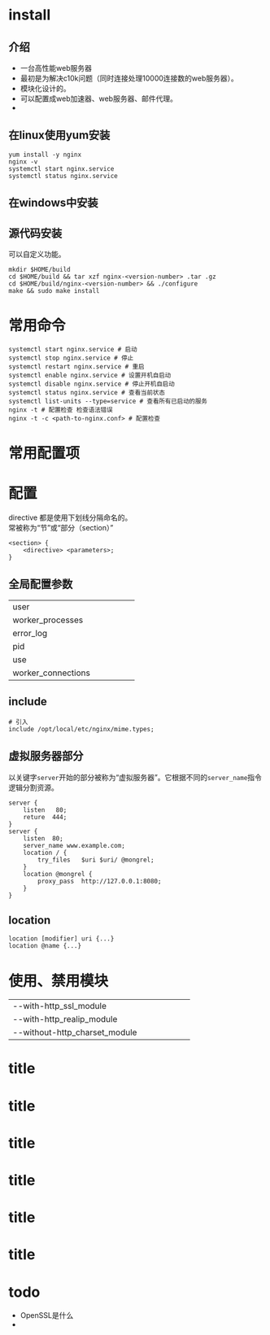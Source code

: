 # install
## 介绍
- 一台高性能web服务器  
- 最初是为解决c10k问题（同时连接处理10000连接数的web服务器）。
- 模块化设计的。  
- 可以配置成web加速器、web服务器、邮件代理。  
- 

## 在linux使用yum安装
```
yum install -y nginx
nginx -v
systemctl start nginx.service
systemctl status nginx.service
```

## 在windows中安装

## 源代码安装
可以自定义功能。  
```shell
mkdir $HOME/build
cd $HOME/build && tar xzf nginx-<version-number> .tar .gz
cd $HOME/build/nginx-<version-number> && ./configure
make && sudo make install
```

# 常用命令
```shell
systemctl start nginx.service # 启动
systemctl stop nginx.service # 停止
systemctl restart nginx.service # 重启
systemctl enable nginx.service # 设置开机自启动
systemctl disable nginx.service # 停止开机自启动
systemctl status nginx.service # 查看当前状态
systemctl list-units --type=service # 查看所有已启动的服务
nginx -t # 配置检查 检查语法错误
nginx -t -c <path-to-nginx.conf> # 配置检查
```

# 常用配置项

# 配置
directive 都是使用下划线分隔命名的。  
常被称为“节”或“部分（section）”  
```
<section> {
    <directive> <parameters>;
}
```
## 全局配置参数
|||||||
|-|-|-|-|-|-|
|user||||||
|worker_processes||||||
|error_log||||||
|pid||||||
|use||||||
|worker_connections||||||

## include
```
# 引入
include /opt/local/etc/nginx/mime.types;
```
## 虚拟服务器部分
以关键字`server`开始的部分被称为“虚拟服务器”。它根据不同的`server_name`指令逻辑分割资源。
```
server {
    listen   80;
    reture  444;
}
server {
    listen  80;
    server_name www.example.com;
    location / {
        try_files   $uri $uri/ @mongrel;
    }
    location @mongrel {
        proxy_pass  http://127.0.0.1:8080;
    }
}
```

## location
```
location [modifier] uri {...}
location @name {...}
```

# 使用、禁用模块
||||||||
|-|-|-|-|-|-|-|
|--with-http_ssl_module|||||||
|--with-http_realip_module|||||||
|--without-http_charset_module|||||||

# title
# title
# title
# title
# title
# title
# todo
- OpenSSL是什么  
- 
